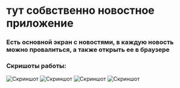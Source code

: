 # тут собвственно новостное приложение
### Есть основной экран с новостями, в каждую новость можно провалиться, а также открыть ее в браузере
### Скришоты работы:

![Скриншот](../docs/dz1_1.jpg)
![Скриншот](../docs/dz1_2.jpg)
![Скриншот](../docs/dz1_3.jpg)
![Скриншот](../docs/dz1_4.jpg)


